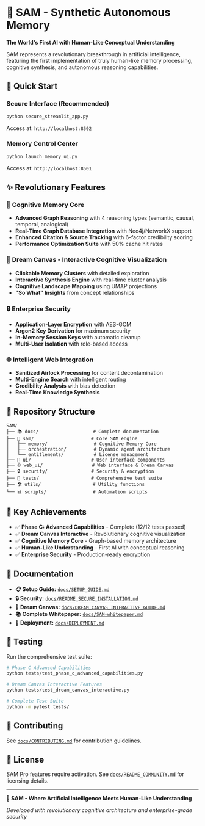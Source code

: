 # 🧠 SAM - Synthetic Autonomous Memory

**The World's First AI with Human-Like Conceptual Understanding**

SAM represents a revolutionary breakthrough in artificial intelligence, featuring the first implementation of truly human-like memory processing, cognitive synthesis, and autonomous reasoning capabilities.

## 🚀 Quick Start

### Secure Interface (Recommended)
```bash
python secure_streamlit_app.py
```
Access at: `http://localhost:8502`

### Memory Control Center
```bash
python launch_memory_ui.py
```
Access at: `http://localhost:8501`

## ✨ Revolutionary Features

### 🧠 **Cognitive Memory Core**
- **Advanced Graph Reasoning** with 4 reasoning types (semantic, causal, temporal, analogical)
- **Real-Time Graph Database Integration** with Neo4j/NetworkX support
- **Enhanced Citation & Source Tracking** with 6-factor credibility scoring
- **Performance Optimization Suite** with 50% cache hit rates

### 🎨 **Dream Canvas - Interactive Cognitive Visualization**
- **Clickable Memory Clusters** with detailed exploration
- **Interactive Synthesis Engine** with real-time cluster analysis
- **Cognitive Landscape Mapping** using UMAP projections
- **"So What" Insights** from concept relationships

### 🔒 **Enterprise Security**
- **Application-Layer Encryption** with AES-GCM
- **Argon2 Key Derivation** for maximum security
- **In-Memory Session Keys** with automatic cleanup
- **Multi-User Isolation** with role-based access

### 🌐 **Intelligent Web Integration**
- **Sanitized Airlock Processing** for content decontamination
- **Multi-Engine Search** with intelligent routing
- **Credibility Analysis** with bias detection
- **Real-Time Knowledge Synthesis**

## 📁 Repository Structure

```
SAM/
├── 📚 docs/                    # Complete documentation
├── 🧠 sam/                     # Core SAM engine
│   ├── memory/                 # Cognitive Memory Core
│   ├── orchestration/          # Dynamic agent architecture
│   └── entitlements/           # License management
├── 🎨 ui/                      # User interface components
├── 🌐 web_ui/                  # Web interface & Dream Canvas
├── 🔒 security/                # Security & encryption
├── 🧪 tests/                   # Comprehensive test suite
├── 🛠 utils/                   # Utility functions
└── 📊 scripts/                 # Automation scripts
```

## 🎯 Key Achievements

- ✅ **Phase C: Advanced Capabilities** - Complete (12/12 tests passed)
- ✅ **Dream Canvas Interactive** - Revolutionary cognitive visualization
- ✅ **Cognitive Memory Core** - Graph-based memory architecture
- ✅ **Human-Like Understanding** - First AI with conceptual reasoning
- ✅ **Enterprise Security** - Production-ready encryption

## 📖 Documentation

- **📋 Setup Guide:** [`docs/SETUP_GUIDE.md`](docs/SETUP_GUIDE.md)
- **🔒 Security:** [`docs/README_SECURE_INSTALLATION.md`](docs/README_SECURE_INSTALLATION.md)
- **🎨 Dream Canvas:** [`docs/DREAM_CANVAS_INTERACTIVE_GUIDE.md`](docs/DREAM_CANVAS_INTERACTIVE_GUIDE.md)
- **📚 Complete Whitepaper:** [`docs/SAM-whitepaper.md`](docs/SAM-whitepaper.md)
- **🚀 Deployment:** [`docs/DEPLOYMENT.md`](docs/DEPLOYMENT.md)

## 🧪 Testing

Run the comprehensive test suite:
```bash
# Phase C Advanced Capabilities
python tests/test_phase_c_advanced_capabilities.py

# Dream Canvas Interactive Features
python tests/test_dream_canvas_interactive.py

# Complete Test Suite
python -m pytest tests/
```

## 🤝 Contributing

See [`docs/CONTRIBUTING.md`](docs/CONTRIBUTING.md) for contribution guidelines.

## 📄 License

SAM Pro features require activation. See [`docs/README_COMMUNITY.md`](docs/README_COMMUNITY.md) for licensing details.

---

**🌟 SAM - Where Artificial Intelligence Meets Human-Like Understanding**

*Developed with revolutionary cognitive architecture and enterprise-grade security*
